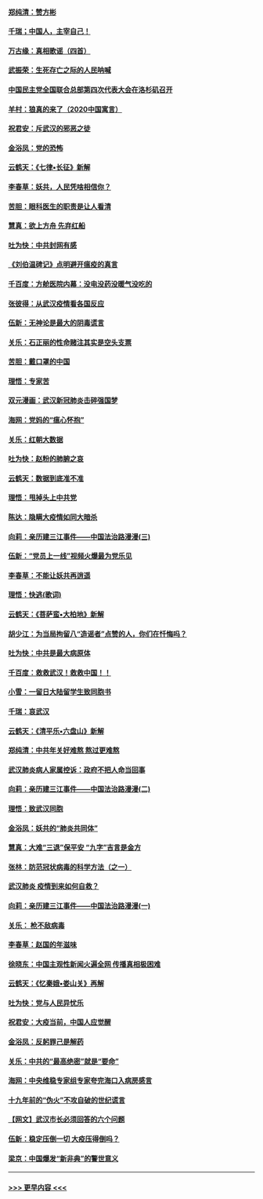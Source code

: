 #### [郑纯清：赞方彬](../pages/nsc993/n11856803.md?t=02101511) 
#### [千瑞；中国人，主宰自己！](../pages/nsc993/n11856793.md?t=02101511) 
#### [万古缘：真相歌谣（四首）](../pages/nsc993/n11856263.md?t=02101511) 
#### [武振荣：生死存亡之际的人民呐喊](../pages/nsc993/n11856256.md?t=02101511) 
#### [中国民主党全国联合总部第四次代表大会在洛杉矶召开](../pages/nsc993/n11856344.md?t=02101511) 
#### [羊村：狼真的来了（2020中国寓言）](../pages/nsc993/n11856229.md?t=02101511) 
#### [祝君安：斥武汉的邪恶之徒](../pages/nsc993/n11855861.md?t=02101511) 
#### [金浴凤：党的恐怖](../pages/nsc993/n11855849.md?t=02101511) 
#### [云鹤天：《七律▪长征》新解](../pages/nsc993/n11855479.md?t=02101511) 
#### [李春草：妖共，人民凭啥相信你？](../pages/nsc993/n11855196.md?t=02101511) 
#### [苦胆：眼科医生的职责是让人看清](../pages/nsc993/n11853840.md?t=02101511) 
#### [慧真：欲上方舟 先弃红船](../pages/nsc993/n11853483.md?t=02101511) 
#### [吐为快：中共封网有感](../pages/nsc993/n11852575.md?t=02101511) 
#### [《刘伯温碑记》点明避开瘟疫的真言](../pages/nsc993/n11852128.md?t=02101511) 
#### [千百度：方舱医院内幕：没电没药没暖气没吃的](../pages/nsc993/n11850211.md?t=02101511) 
#### [张彼得：从武汉疫情看各国反应](../pages/nsc993/n11850102.md?t=02101511) 
#### [伍新：无神论是最大的阴毒谎言](../pages/nsc993/n11846129.md?t=02101511) 
#### [关乐：石正丽的性命赌注其实是空头支票](../pages/nsc993/n11846109.md?t=02101511) 
#### [苦胆：戴口罩的中国](../pages/nsc993/n11845576.md?t=02101511) 
#### [理悟：专家苦](../pages/nsc993/n11845564.md?t=02101511) 
#### [双元漫画：武汉新冠肺炎击碎强国梦](../pages/nsc993/n11843320.md?t=02101511) 
#### [海网：党妈的“瘟心怀抱”](../pages/nsc993/n11840740.md?t=02101511) 
#### [关乐：红朝大数据](../pages/nsc993/n11840675.md?t=02101511) 
#### [吐为快：赵粉的肺腑之哀](../pages/nsc993/n11840618.md?t=02101511) 
#### [云鹤天：数据到底准不准](../pages/nsc993/n11840325.md?t=02101511) 
#### [理悟：甩掉头上中共党](../pages/nsc993/n11838826.md?t=02101511) 
#### [陈达：隐瞒大疫情如同大暗杀](../pages/nsc993/n11838771.md?t=02101511) 
#### [向莉：亲历建三江事件——中国法治路漫漫(三)](../pages/nsc993/n11831825.md?t=02101511) 
#### [伍新：“党员上一线”视频火爆最为党乐见](../pages/nsc993/n11838200.md?t=02101511) 
#### [李春草：不能让妖共再逍遥](../pages/nsc993/n11838102.md?t=02101511) 
#### [理悟：快逃(歌词)](../pages/nsc993/n11838083.md?t=02101511) 
#### [云鹤天：《菩萨蛮▪大柏地》新解](../pages/nsc993/n11838059.md?t=02101511) 
#### [胡少江：为当局拘留八“造谣者”点赞的人，你们在忏悔吗？](../pages/nsc993/n11836801.md?t=02101511) 
#### [吐为快：中共是最大病原体](../pages/nsc993/n11836748.md?t=02101511) 
#### [千百度：救救武汉！救救中国！！](../pages/nsc993/n11836145.md?t=02101511) 
#### [小雪：一留日大陆留学生致同胞书](../pages/nsc993/n11834624.md?t=02101511) 
#### [千瑞：哀武汉](../pages/nsc993/n11833647.md?t=02101511) 
#### [云鹤天：《清平乐▪六盘山》新解](../pages/nsc993/n11833611.md?t=02101511) 
#### [郑纯清：中共年关好难熬 熬过更难熬](../pages/nsc993/n11833489.md?t=02101511) 
#### [武汉肺炎病人家属控诉：政府不把人命当回事](../pages/nsc993/n11833205.md?t=02101511) 
#### [向莉：亲历建三江事件——中国法治路漫漫(二)](../pages/nsc993/n11829102.md?t=02101511) 
#### [理悟：致武汉同胞](../pages/nsc993/n11831522.md?t=02101511) 
#### [金浴凤：妖共的“肺炎共同体”](../pages/nsc993/n11829448.md?t=02101511) 
#### [慧真：大难“三退”保平安 “九字”吉言是金方](../pages/nsc993/n11829501.md?t=02101511) 
#### [张林：防范冠状病毒的科学方法（之一）](../pages/nsc993/n11828618.md?t=02101511) 
#### [武汉肺炎 疫情到来如何自救？](../pages/nsc993/n11827632.md?t=02101511) 
#### [向莉：亲历建三江事件——中国法治路漫漫(一)](../pages/nsc993/n11827190.md?t=02101511) 
#### [关乐： 枪不敌病毒](../pages/nsc993/n11826746.md?t=02101511) 
#### [李春草：赵国的年滋味](../pages/nsc993/n11826321.md?t=02101511) 
#### [徐晓东：中国主观性新闻火遍全网 传播真相极困难](../pages/nsc993/n11826508.md?t=02101511) 
#### [云鹤天：《忆秦娥▪娄山关》再解](../pages/nsc993/n11824682.md?t=02101511) 
#### [吐为快：党与人民异忧乐](../pages/nsc993/n11824660.md?t=02101511) 
#### [祝君安：大疫当前，中国人应觉醒](../pages/nsc993/n11821946.md?t=02101511) 
#### [金浴凤：反躬罪己是解药](../pages/nsc993/n11820280.md?t=02101511) 
#### [关乐：中共的“最高绝密”就是“要命”](../pages/nsc993/n11816946.md?t=02101511) 
#### [海网：中央维稳专家组专家夸完海口入病房感言](../pages/nsc993/n11815138.md?t=02101511) 
#### [十九年前的“伪火”不攻自破的世纪谎言](../pages/nsc993/n11813238.md?t=02101511) 
#### [【网文】武汉市长必须回答的六个问题](../pages/nsc993/n11813848.md?t=02101511) 
#### [伍新：稳定压倒一切 大疫压得倒吗？](../pages/nsc993/n11812634.md?t=02101511) 
#### [梁京：中国爆发“新非典”的警世意义](../pages/nsc993/n11812554.md?t=02101511) 

----
#### [ >>> 更早内容 <<< ](../indexes/nsc993-earlier.md)

